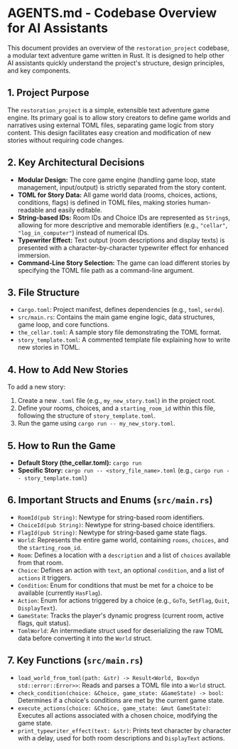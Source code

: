 # AGENTS.md - Codebase Overview for AI Assistants

This document provides an overview of the `restoration_project` codebase, a modular text adventure game written in Rust. It is designed to help other AI assistants quickly understand the project's structure, design principles, and key components.

## 1. Project Purpose

The `restoration_project` is a simple, extensible text adventure game engine. Its primary goal is to allow story creators to define game worlds and narratives using external TOML files, separating game logic from story content. This design facilitates easy creation and modification of new stories without requiring code changes.

## 2. Key Architectural Decisions

*   **Modular Design:** The core game engine (handling game loop, state management, input/output) is strictly separated from the story content.
*   **TOML for Story Data:** All game world data (rooms, choices, actions, conditions, flags) is defined in TOML files, making stories human-readable and easily editable.
*   **String-based IDs:** Room IDs and Choice IDs are represented as `String`s, allowing for more descriptive and memorable identifiers (e.g., `"cellar"`, `"log_in_computer"`) instead of numerical IDs.
*   **Typewriter Effect:** Text output (room descriptions and display texts) is presented with a character-by-character typewriter effect for enhanced immersion.
*   **Command-Line Story Selection:** The game can load different stories by specifying the TOML file path as a command-line argument.

## 3. File Structure

*   `Cargo.toml`: Project manifest, defines dependencies (e.g., `toml`, `serde`).
*   `src/main.rs`: Contains the main game engine logic, data structures, game loop, and core functions.
*   `the_cellar.toml`: A sample story file demonstrating the TOML format.
*   `story_template.toml`: A commented template file explaining how to write new stories in TOML.

## 4. How to Add New Stories

To add a new story:
1.  Create a new `.toml` file (e.g., `my_new_story.toml`) in the project root.
2.  Define your rooms, choices, and a `starting_room_id` within this file, following the structure of `story_template.toml`.
3.  Run the game using `cargo run -- my_new_story.toml`.

## 5. How to Run the Game

*   **Default Story (the_cellar.toml):** `cargo run`
*   **Specific Story:** `cargo run -- <story_file_name>.toml` (e.g., `cargo run -- story_template.toml`)

## 6. Important Structs and Enums (`src/main.rs`)

*   `RoomId(pub String)`: Newtype for string-based room identifiers.
*   `ChoiceId(pub String)`: Newtype for string-based choice identifiers.
*   `FlagId(pub String)`: Newtype for string-based game state flags.
*   `World`: Represents the entire game world, containing `rooms`, `choices`, and the `starting_room_id`.
*   `Room`: Defines a location with a `description` and a list of `choices` available from that room.
*   `Choice`: Defines an action with `text`, an optional `condition`, and a list of `actions` it triggers.
*   `Condition`: Enum for conditions that must be met for a choice to be available (currently `HasFlag`).
*   `Action`: Enum for actions triggered by a choice (e.g., `GoTo`, `SetFlag`, `Quit`, `DisplayText`).
*   `GameState`: Tracks the player's dynamic progress (current room, active flags, quit status).
*   `TomlWorld`: An intermediate struct used for deserializing the raw TOML data before converting it into the `World` struct.

## 7. Key Functions (`src/main.rs`)

*   `load_world_from_toml(path: &str) -> Result<World, Box<dyn std::error::Error>>`: Reads and parses a TOML file into a `World` struct.
*   `check_condition(choice: &Choice, game_state: &GameState) -> bool`: Determines if a choice's conditions are met by the current game state.
*   `execute_actions(choice: &Choice, game_state: &mut GameState)`: Executes all actions associated with a chosen choice, modifying the game state.
*   `print_typewriter_effect(text: &str)`: Prints text character by character with a delay, used for both room descriptions and `DisplayText` actions.
